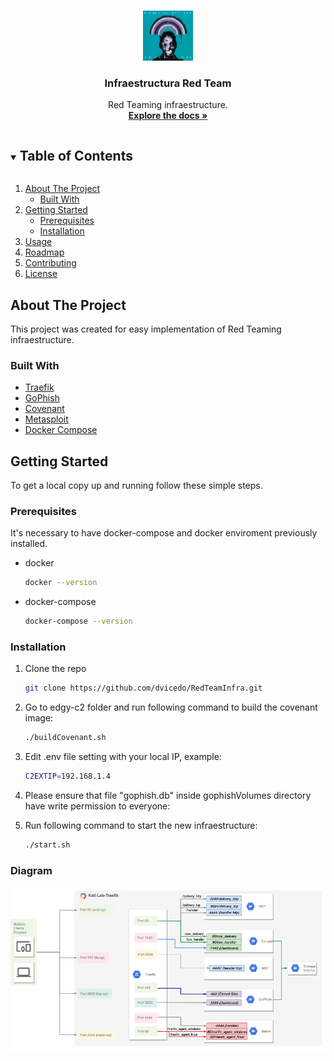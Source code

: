 <!-- PROJECT LOGO -->
<br />
<p align="center">
  <a href="https://github.com/dvicedo/RedTeamInfra">
    <img src="logo.png" alt="Logo" width="80" height="80">
  </a>

  <h3 align="center">Infraestructura Red Team</h3>

  <p align="center">
    Red Teaming infraestructure.
    <br />
    <a href="https://github.com/dvicedo/RedTeamInfra"><strong>Explore the docs »</strong></a>
    <br />
  </p>
</p>



<!-- TABLE OF CONTENTS -->
<details open="open">
  <summary><h2 style="display: inline-block">Table of Contents</h2></summary>
  <ol>
    <li>
      <a href="#about-the-project">About The Project</a>
      <ul>
        <li><a href="#built-with">Built With</a></li>
      </ul>
    </li>
    <li>
      <a href="#getting-started">Getting Started</a>
      <ul>
        <li><a href="#prerequisites">Prerequisites</a></li>
        <li><a href="#installation">Installation</a></li>
      </ul>
    </li>
    <li><a href="#usage">Usage</a></li>
    <li><a href="#roadmap">Roadmap</a></li>
    <li><a href="#contributing">Contributing</a></li>
    <li><a href="#license">License</a></li>
  </ol>
</details>



<!-- ABOUT THE PROJECT -->
## About The Project

This project was created for easy implementation of Red Teaming infraestructure.

### Built With

* [Traefik]()
* [GoPhish]()
* [Covenant]()
* [Metasploit]()
* [Docker Compose]()


<!-- GETTING STARTED -->
## Getting Started

To get a local copy up and running follow these simple steps.

### Prerequisites

It's necessary to have docker-compose and docker enviroment previously installed. 
* docker
  ```sh
  docker --version
  ```
* docker-compose
  ```sh
  docker-compose --version
  ```


### Installation

1. Clone the repo
   ```sh
   git clone https://github.com/dvicedo/RedTeamInfra.git
   ```
2. Go to edgy-c2 folder and run following command to build the covenant image:
   ```sh
   ./buildCovenant.sh
   ```
3. Edit .env file setting with your local IP, example:
   ```sh
   C2EXTIP=192.168.1.4
   ```
3. Please ensure that file "gophish.db" inside gophishVolumes directory have write permission to everyone:

4. Run following command to start the new infraestructure:
   ```sh
   ./start.sh
   ```
### Diagram
![alt text](https://github.com/dvicedo/RedTeamInfra/blob/main/RedTeamInfra.png)

